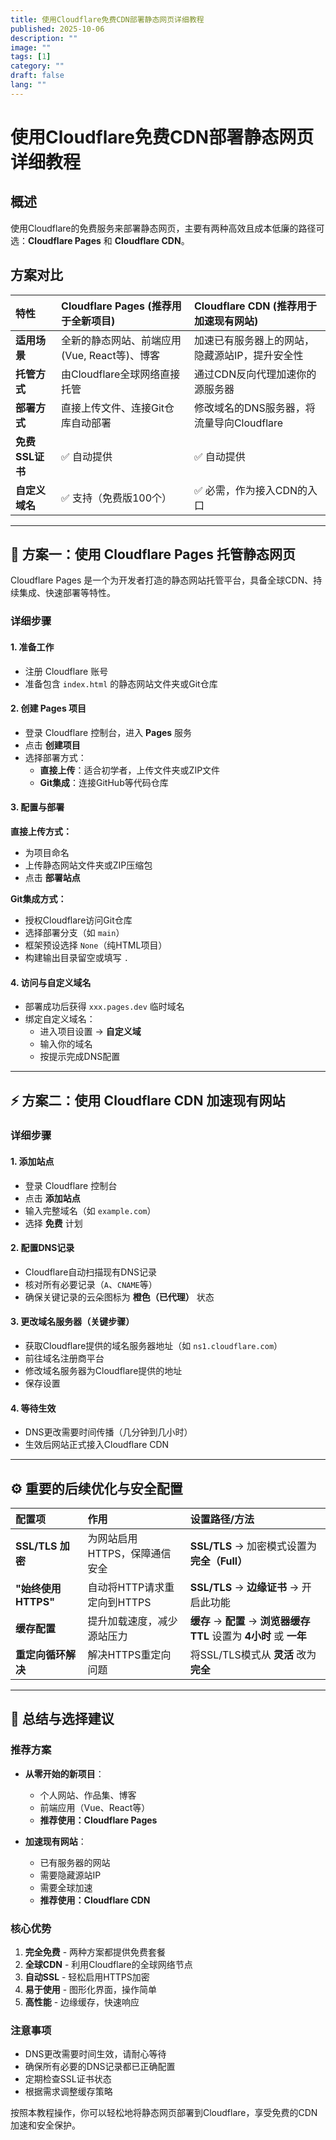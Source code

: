 ```yaml
---
title: 使用Cloudflare免费CDN部署静态网页详细教程
published: 2025-10-06
description: ""
image: ""
tags: [1]
category: ""
draft: false
lang: ""
---
```

# 使用Cloudflare免费CDN部署静态网页详细教程

## 概述

使用Cloudflare的免费服务来部署静态网页，主要有两种高效且成本低廉的路径可选：**Cloudflare Pages** 和 **Cloudflare CDN**。

## 方案对比

| 特性 | Cloudflare Pages (推荐用于全新项目) | Cloudflare CDN (推荐用于加速现有网站) |
| :--- | :--- | :--- |
| **适用场景** | 全新的静态网站、前端应用 (Vue, React等)、博客 | 加速已有服务器上的网站，隐藏源站IP，提升安全性 |
| **托管方式** | 由Cloudflare全球网络直接托管 | 通过CDN反向代理加速你的源服务器 |
| **部署方式** | 直接上传文件、连接Git仓库自动部署 | 修改域名的DNS服务器，将流量导向Cloudflare |
| **免费SSL证书** | ✅ 自动提供 | ✅ 自动提供 |
| **自定义域名** | ✅ 支持（免费版100个） | ✅ 必需，作为接入CDN的入口 |

---

## 🚀 方案一：使用 Cloudflare Pages 托管静态网页

Cloudflare Pages 是一个为开发者打造的静态网站托管平台，具备全球CDN、持续集成、快速部署等特性。

### 详细步骤

#### 1. 准备工作
- 注册 Cloudflare 账号
- 准备包含 `index.html` 的静态网站文件夹或Git仓库

#### 2. 创建 Pages 项目
- 登录 Cloudflare 控制台，进入 **Pages** 服务
- 点击 **创建项目**
- 选择部署方式：
  - **直接上传**：适合初学者，上传文件夹或ZIP文件
  - **Git集成**：连接GitHub等代码仓库

#### 3. 配置与部署
**直接上传方式：**
- 为项目命名
- 上传静态网站文件夹或ZIP压缩包
- 点击 **部署站点**

**Git集成方式：**
- 授权Cloudflare访问Git仓库
- 选择部署分支（如 `main`）
- 框架预设选择 `None`（纯HTML项目）
- 构建输出目录留空或填写 `.`

#### 4. 访问与自定义域名
- 部署成功后获得 `xxx.pages.dev` 临时域名
- 绑定自定义域名：
  - 进入项目设置 → **自定义域**
  - 输入你的域名
  - 按提示完成DNS配置

---

## ⚡ 方案二：使用 Cloudflare CDN 加速现有网站

### 详细步骤

#### 1. 添加站点
- 登录 Cloudflare 控制台
- 点击 **添加站点**
- 输入完整域名（如 `example.com`）
- 选择 **免费** 计划

#### 2. 配置DNS记录
- Cloudflare自动扫描现有DNS记录
- 核对所有必要记录（`A`、`CNAME`等）
- 确保关键记录的云朵图标为 **橙色（已代理）** 状态

#### 3. 更改域名服务器（关键步骤）
- 获取Cloudflare提供的域名服务器地址（如 `ns1.cloudflare.com`）
- 前往域名注册商平台
- 修改域名服务器为Cloudflare提供的地址
- 保存设置

#### 4. 等待生效
- DNS更改需要时间传播（几分钟到几小时）
- 生效后网站正式接入Cloudflare CDN

---

## ⚙️ 重要的后续优化与安全配置

| 配置项 | 作用 | 设置路径/方法 |
| :--- | :--- | :--- |
| **SSL/TLS 加密** | 为网站启用HTTPS，保障通信安全 | **SSL/TLS** → 加密模式设置为 **完全（Full）** |
| **"始终使用 HTTPS"** | 自动将HTTP请求重定向到HTTPS | **SSL/TLS** → **边缘证书** → 开启此功能 |
| **缓存配置** | 提升加载速度，减少源站压力 | **缓存** → **配置** → **浏览器缓存 TTL** 设置为 **4小时** 或 **一年** |
| **重定向循环解决** | 解决HTTPS重定向问题 | 将SSL/TLS模式从 **灵活** 改为 **完全** |

---

## 💎 总结与选择建议

### 推荐方案

- **从零开始的新项目**：
  - 个人网站、作品集、博客
  - 前端应用（Vue、React等）
  - **推荐使用：Cloudflare Pages**

- **加速现有网站**：
  - 已有服务器的网站
  - 需要隐藏源站IP
  - 需要全球加速
  - **推荐使用：Cloudflare CDN**

### 核心优势

1. **完全免费** - 两种方案都提供免费套餐
2. **全球CDN** - 利用Cloudflare的全球网络节点
3. **自动SSL** - 轻松启用HTTPS加密
4. **易于使用** - 图形化界面，操作简单
5. **高性能** - 边缘缓存，快速响应

### 注意事项

- DNS更改需要时间生效，请耐心等待
- 确保所有必要的DNS记录都已正确配置
- 定期检查SSL证书状态
- 根据需求调整缓存策略

按照本教程操作，你可以轻松地将静态网页部署到Cloudflare，享受免费的CDN加速和安全保护。